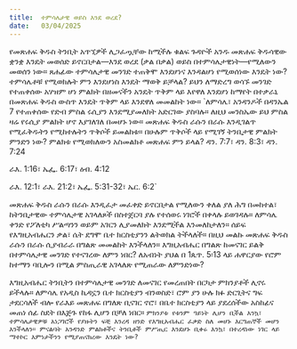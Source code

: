 ```yaml
---
title:  ተምሳሌታዊ ወይስ እንደ ወረደ?
date:   03/04/2025
---
```



የመጽሐፍ ቅዱስ ትንቢት አጥኚዎች ሊጋፈጧቸው ከሚችሉ ቁልፍ ጉዳዮች አንዱ መጽሐፍ ቅዱሳዊው ቋንቋ እንዴት መወሰድ ይኖርበታል—እንደ ወረደ (ቃል በቃል) ወይስ በተምሳሌታዊነት—የሚለውን መወሰን ነው። ጸሐፊው ተምሳሌታዊ መንገድ ተጠቅሞ እንደሆነና እንዳልሆነ የሚወሰነው እንዴት ነው? ተምሳሌቶቹ የሚወክሉት ምን እንደሆነስ እንዴት ማወቅ ይቻላል? ይህን ለማድረግ ወሳኙ መንገድ የተጠቀሰው አሃዝም ሆነ ምልክት በዘመናችን አንዴት ጥቅም ላይ እየዋለ እንደሆነ ከማየት በተቃራኒ በመጽሐፍ ቅዱስ ውስጥ እንዴት ጥቅም ላይ እንደዋለ መመልከት ነው። `ለምሳሌ፣ አንዳንዶች በዳንኤል 7 የተጠቀሰው የድብ ምስል ሩሲያን እንደሚያመለክት አድርገው ያስባሉ። ለዚህ መንስኤው ይህ ምስል ዛሬ የሩሲያ ምልክት ሆኖ እያገለገለ በመሆኑ ነው። መጽሐፍ ቅዱስ ራሱን በራሱ እንዲገልጥ የሚፈቅዱትን የሚከተሉትን ጥቅሶች ይመልከቱ። በሁሉም ጥቅሶች ላይ የሚገኝ ትንቢታዊ ምልክት ምንድን ነው? ምልክቱ የሚወክለውን አስመልክቶ መጽሐፍ ምን ይላል? ዳን. 7:7፣ ዳን. 8:3፣ ዳን. 7:24

ራእ. 1:16፣ ኤፌ. 6:17፣ ዕብ. 4:12

ራእ. 12:1፣ ራእ. 21:2፣ ኤፌ. 5:31-32፣ ኤር. 6:2`


መጽሐፍ ቅዱስ ራሱን በራሱ እንዲፈታ መፈቀድ ይኖርበታል የሚለውን ቀለል ያለ ሕግ በመከተል፣ ከትንቢታዊው ተምሳሌታዊ አገላለጾች በስተጀርባ ያሉ የተሰወሩ ነገሮች በቀላሉ ይወገዳሉ። ለምሳሌ ቀንድ የፖለቲካ ሥልጣንን ወይም አገርን ሊያመለክት እንደሚችል እንመለከታለን። ሰይፍ የእግዚአብሔርን ቃል፣ ሴት ደግሞ ቤተ ክርስቲያንን ልትወክል ትችላለች። በዚህ መልኩ መጽሐፍ ቅዱስ ራሱን በራሱ ሲያብራራ በግልጽ መመልከት እንችላለን። እግዚአብሔር በግልጽ ከመናገር ይልቅ በተምሳሌታዊ መንገድ የተናገረው ለምን ነበር? ለአብነት ያህል በ 1ጴጥ. 5፡13 ላይ ሐዋርያው የሮም ከተማን ባቢሎን በሚል ምስጢራዊ አገላለጽ የሚጠራው ለምንድነው?

እግዚአብሔር ትንቢትን በተምሳሌታዊ መንገድ ለመናገር የመረጠበት በርካታ ምክንያቶች ሊኖሩ ይችላሉ። ለምሳሌ የአዲስ ኪዳኗን ቤተ ክርስቲያን ብንወስድ፣ ሮም ያን ሁሉ ክፉ ድርጊትና ግፍ ታደርሳለች ብሎ የራእይ መጽሐፍ በግለጽ ቢናገር ኖሮ፣ በቤተ ክርስቲያን ላይ ያደረሰችው አስከፊና መጠነ ሰፊ ስደት በእጅጉ የከፋ ሊሆን በቻለ ነበር። `ምክንያቱ የቱንም ዓይነት ሊሆን ቢችል እንኳ፣ ተምሳሌታዊዎቹ አነጋገሮች የያዙትን ፍቺ እንረዳ ዘንድ የእግዚአብሔር ፈቃድ ስለ መሆኑ እርግጠኞች መሆን እንችላለን። ምናልባት አንዳንድ ምልክቶችና ትንቢቶች ምሥጢር እንደሆኑ ቢቀሩ እንኳ፣ በተረዳነው ነገር ላይ ማተኮር እምነታችንን የሚያጠናክረው እንዴት ነው?`